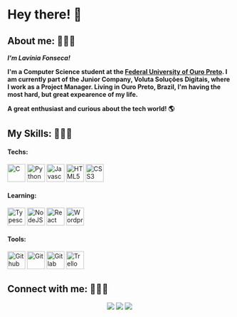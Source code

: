 # Hey there! 👋

## About me: 🙋🏼‍♀️
<b> *I'm Lavínia Fonseca!* 

I'm a Computer Science student at the [Federal University of Ouro Preto](https://ufop.br/). I am currently part of the Junior Company, Voluta Soluções Digitais, where I work as a Project Manager.
Living in Ouro Preto, Brazil, I'm having the most hard, but great expearence of my life. 

A great enthusiast and curious about the tech world! 🌎
</b>

## My Skills: 👩🏼‍🔧
#### Techs:
<img src="https://cdn.jsdelivr.net/gh/devicons/devicon/icons/c/c-original.svg" alt="C" width="40" height="40" style="max-width:100%;"></img>   <img src="https://cdn.jsdelivr.net/gh/devicons/devicon/icons/python/python-original.svg" alt="Python" width="40" height="40" style="max-width:100%;"></img>  <img src="https://cdn.jsdelivr.net/gh/devicons/devicon/icons/javascript/javascript-original.svg" alt="Javascript" width="40" height="40" style="max-width:100%;"></img>  <img src="https://cdn.jsdelivr.net/gh/devicons/devicon/icons/html5/html5-original.svg" alt="HTML5" width="40" height="40" style="max-width:100%;"></img>  <img src="https://cdn.jsdelivr.net/gh/devicons/devicon/icons/css3/css3-original.svg" alt="CSS3" width="40" height="40" style="max-width:100%;"></img>  

#### Learning:
<img src="https://cdn.jsdelivr.net/gh/devicons/devicon/icons/typescript/typescript-original.svg" alt="Typescript" width="40" height="40" style="max-width:100%;"></img>  <img src="https://cdn.jsdelivr.net/gh/devicons/devicon/icons/nodejs/nodejs-original.svg" alt="NodeJS" width="40" height="40" style="max-width:100%;"></img>  <img src="https://cdn.jsdelivr.net/gh/devicons/devicon/icons/react/react-original.svg" alt="React Native" width="40" height="40" style="max-width:100%;"></img> <img src="https://cdn.jsdelivr.net/gh/devicons/devicon/icons/wordpress/wordpress-plain.svg" alt="Wordpress" width="40" height="40" style="max-width:100%;"></img> 

#### Tools:
<img src="https://cdn.jsdelivr.net/gh/devicons/devicon/icons/github/github-original.svg" alt="Github" width="40" height="40" style="max-width:100%;"></img>   <img src="https://cdn.jsdelivr.net/gh/devicons/devicon/icons/git/git-original.svg" alt="Git" width="40" height="40" style="max-width:100%;"></img>   <img src="https://cdn.jsdelivr.net/gh/devicons/devicon/icons/gitlab/gitlab-original.svg" alt="Gitlab" width="40" height="40" style="max-width:100%;"></img>   <img src="https://cdn.jsdelivr.net/gh/devicons/devicon/icons/trello/trello-plain.svg" alt="Trello" width="40" height="40" style="max-width:100%;"></img>  


## Connect with me: 👩🏼‍💻
<p align="center">
<a href="mailto:fonsecalavinia00@gmail.com"><img src="https://img.shields.io/badge/-EMAIL-C01025?style=flat&logo=Gmail&logoColor=white"/></a> <a href="https://www.linkedin.com/in/lavinia-fonseca/"><img src="https://img.shields.io/badge/LINKEDIN-0077B5?style=flat&logo=Linkedin&logoColor=white"/></a> <a href="https://www.instagram.com/lavsfonseca/"><img src="https://img.shields.io/badge/-INSTAGRAM-E4405F?style=flat&logo=Instagram&logoColor=white"/></a>
</p>
